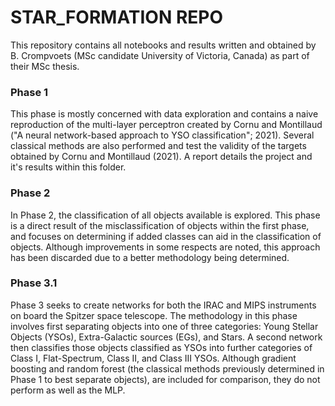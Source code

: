 # STAR_FORMATION REPO

This repository contains all notebooks and results written and obtained by B. Crompvoets (MSc candidate University of Victoria, Canada) as part of their MSc thesis. 

### Phase 1
This phase is mostly concerned with data exploration and contains a naive reproduction of the multi-layer perceptron created by Cornu and Montillaud ("A neural network-based approach to YSO classification"; 2021). Several classical methods are also performed and test the validity of the targets obtained by Cornu and Montillaud (2021). A report details the project and it's results within this folder.

### Phase 2
In Phase 2, the classification of all objects available is explored. This phase is a direct result of the misclassification of objects within the first phase, and focuses on determining if added classes can aid in the classification of objects. Although improvements in some respects are noted, this approach has been discarded due to a better methodology being determined.

### Phase 3.1
Phase 3 seeks to create networks for both the IRAC and MIPS instruments on board the Spitzer space telescope. The methodology in this phase involves first separating objects into one of three categories: Young Stellar Objects (YSOs), Extra-Galactic sources (EGs), and Stars. A second network then classifies those objects classified as YSOs into further categories of Class I, Flat-Spectrum, Class II, and Class III YSOs. Although gradient boosting and random forest (the classical methods previously determined in Phase 1 to best separate objects), are included for comparison, they do not perform as well as the MLP. 